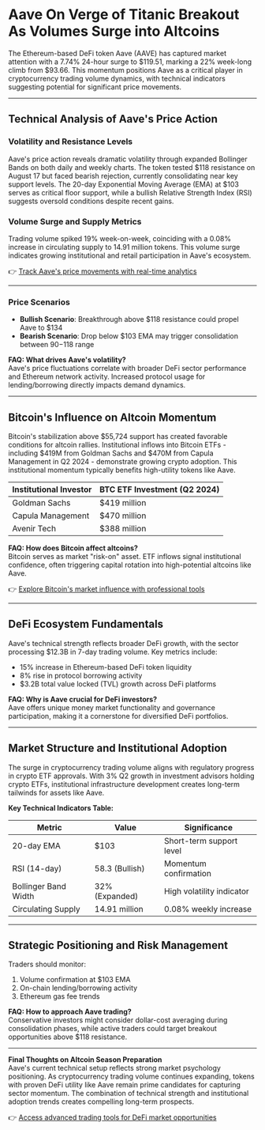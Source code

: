 # Aave On Verge of Titanic Breakout As Volumes Surge into Altcoins

The Ethereum-based DeFi token Aave (AAVE) has captured market attention with a 7.74% 24-hour surge to $119.51, marking a 22% week-long climb from $93.66. This momentum positions Aave as a critical player in cryptocurrency trading volume dynamics, with technical indicators suggesting potential for significant price movements.

---

## Technical Analysis of Aave's Price Action

### Volatility and Resistance Levels
Aave's price action reveals dramatic volatility through expanded Bollinger Bands on both daily and weekly charts. The token tested $118 resistance on August 17 but faced bearish rejection, currently consolidating near key support levels. The 20-day Exponential Moving Average (EMA) at $103 serves as critical floor support, while a bullish Relative Strength Index (RSI) suggests oversold conditions despite recent gains.

### Volume Surge and Supply Metrics
Trading volume spiked 19% week-on-week, coinciding with a 0.08% increase in circulating supply to 14.91 million tokens. This volume surge indicates growing institutional and retail participation in Aave's ecosystem.

👉 [Track Aave's price movements with real-time analytics](https://bit.ly/okx-bonus)

---

### Price Scenarios
- **Bullish Scenario**: Breakthrough above $118 resistance could propel Aave to $134
- **Bearish Scenario**: Drop below $103 EMA may trigger consolidation between $90-$118 range

**FAQ: What drives Aave's volatility?**  
Aave's price fluctuations correlate with broader DeFi sector performance and Ethereum network activity. Increased protocol usage for lending/borrowing directly impacts demand dynamics.

---

## Bitcoin's Influence on Altcoin Momentum

Bitcoin's stabilization above $55,724 support has created favorable conditions for altcoin rallies. Institutional inflows into Bitcoin ETFs - including $419M from Goldman Sachs and $470M from Capula Management in Q2 2024 - demonstrate growing crypto adoption. This institutional momentum typically benefits high-utility tokens like Aave.

| Institutional Investor | BTC ETF Investment (Q2 2024) |
|------------------------|-----------------------------|
| Goldman Sachs          | $419 million                |
| Capula Management      | $470 million                |
| Avenir Tech            | $388 million                |

**FAQ: How does Bitcoin affect altcoins?**  
Bitcoin serves as market "risk-on" asset. ETF inflows signal institutional confidence, often triggering capital rotation into high-potential altcoins like Aave.

👉 [Explore Bitcoin's market influence with professional tools](https://bit.ly/okx-bonus)

---

## DeFi Ecosystem Fundamentals

Aave's technical strength reflects broader DeFi growth, with the sector processing $12.3B in 7-day trading volume. Key metrics include:
- 15% increase in Ethereum-based DeFi token liquidity
- 8% rise in protocol borrowing activity
- $3.2B total value locked (TVL) growth across DeFi platforms

**FAQ: Why is Aave crucial for DeFi investors?**  
Aave offers unique money market functionality and governance participation, making it a cornerstone for diversified DeFi portfolios.

---

## Market Structure and Institutional Adoption

The surge in cryptocurrency trading volume aligns with regulatory progress in crypto ETF approvals. With 3% Q2 growth in investment advisors holding crypto ETFs, institutional infrastructure development creates long-term tailwinds for assets like Aave.

**Key Technical Indicators Table:**

| Metric                  | Value                  | Significance               |
|-------------------------|------------------------|---------------------------|
| 20-day EMA              | $103                   | Short-term support level  |
| RSI (14-day)            | 58.3 (Bullish)         | Momentum confirmation     |
| Bollinger Band Width    | 32% (Expanded)         | High volatility indicator |
| Circulating Supply      | 14.91 million          | 0.08% weekly increase     |

---

## Strategic Positioning and Risk Management

Traders should monitor:
1. Volume confirmation at $103 EMA
2. On-chain lending/borrowing activity
3. Ethereum gas fee trends

**FAQ: How to approach Aave trading?**  
Conservative investors might consider dollar-cost averaging during consolidation phases, while active traders could target breakout opportunities above $118 resistance.

---

**Final Thoughts on Altcoin Season Preparation**  
Aave's current technical setup reflects strong market psychology positioning. As cryptocurrency trading volume continues expanding, tokens with proven DeFi utility like Aave remain prime candidates for capturing sector momentum. The combination of technical strength and institutional adoption trends creates compelling long-term prospects.

👉 [Access advanced trading tools for DeFi market opportunities](https://bit.ly/okx-bonus)